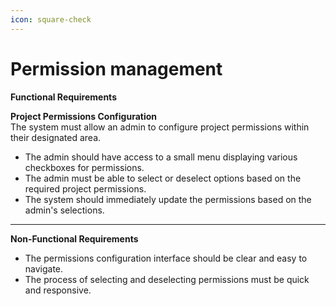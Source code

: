 ```yaml
---
icon: square-check
---
```


# Permission management

**Functional Requirements**

**Project Permissions Configuration**\
The system must allow an admin to configure project permissions within their designated area.

* The admin should have access to a small menu displaying various checkboxes for permissions.
* The admin must be able to select or deselect options based on the required project permissions.
* The system should immediately update the permissions based on the admin's selections.

***

**Non-Functional Requirements**

* The permissions configuration interface should be clear and easy to navigate.
* The process of selecting and deselecting permissions must be quick and responsive.

